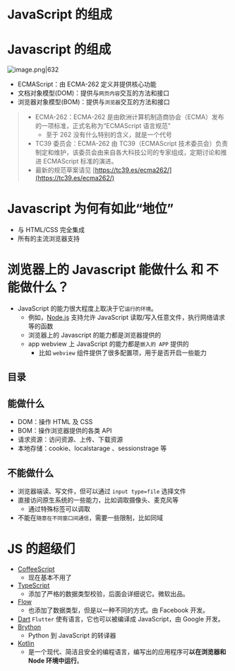 
# JavaScript 的组成


# Javascript 的组成
![image.png|632](https://832-1310531898.cos.ap-beijing.myqcloud.com/yuque/a9104fded4d48d2d613eecce29dc3a26.png)

- ECMAScript：由 ECMA-262 定义并提供核心功能
- 文档对象模型(DOM)：提供与`网页内容`交互的方法和接口
- 浏览器对象模型(BOM)：提供与`浏览器`交互的方法和接口

> - ECMA-262：ECMA-262 是由欧洲计算机制造商协会（ECMA）发布的一项标准，正式名称为“ECMAScript 语言规范” 
>    - 至于 262 没有什么特别的含义，就是一个代号
> - TC39 委员会：ECMA-262 由 TC39（ECMAScript 技术委员会）负责制定和维护，该委员会由来自各大科技公司的专家组成，定期讨论和推进 ECMAScript 标准的演进。
> - 最新的规范草案请见 [https://tc39.es/ecma262/](https://tc39.es/ecma262/)


# Javascript 为何有如此“地位”

- 与 HTML/CSS 完全集成
- 所有的主流浏览器支持

# 浏览器上的 Javascript 能做什么 和 不能做什么？

- JavaScript 的能力很大程度上取决于它`运行的环境`。
   - 例如，[Node.js](https://wikipedia.org/wiki/Node.js) 支持允许 JavaScript 读取/写入任意文件，执行网络请求等的函数
   - 浏览器上的 Javascript 的能力都是浏览器提供的
   - app  webview 上 JavaScript 的能力都是`嵌入的 APP` 提供的
      - 比如 `webview` 组件提供了很多配置项，用于是否开启一些能力



## 目录
<!-- toc -->
 ## 能做什么 

- DOM：操作 HTML 及 CSS
- BOM：操作浏览器提供的各类 API
- 请求资源：访问资源、上传、下载资源
- 本地存储：cookie、localstarage 、sessionstrage 等

## 不能做什么

- 浏览器端读、写文件，但可以通过 `input type=file` 选择文件
- 直接访问原生系统的一些能力，比如调取摄像头、麦克风等
	- 通过特殊标签可以调取
- 不能在`随意在不同窗口间通信`，需要一些限制，比如同域


# JS 的超级们

- [CoffeeScript](https://coffeescript.org/) 
	- 现在基本不用了
- [TypeScript](https://www.typescriptlang.org/) 
	- 添加了严格的数据类型校验，后面会详细说它。微软出品。
- [Flow](https://flow.org/) 
	- 也添加了数据类型，但是以一种不同的方式。由 Facebook 开发。
- [Dart](https://www.dartlang.org/)  `Flutter` 使有语言，它也可以被编译成 JavaScript，由 Google 开发。
- [Brython](https://brython.info/)  
	- Python 到 JavaScript 的转译器
- [Kotlin](https://kotlinlang.org/docs/reference/js-overview.html) 
	- 是一个现代、简洁且安全的编程语言，编写出的应用程序可**以在浏览器和 Node 环境中运行**。
